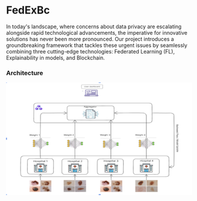 # FedExBc 

In today's landscape, where concerns about data privacy are escalating alongside rapid technological advancements, the imperative for innovative solutions has never been more pronounced. Our project introduces a groundbreaking framework that tackles these urgent issues by seamlessly combining three cutting-edge technologies: Federated Learning (FL), Explainability in models, and Blockchain.

### Architecture
![Architecture](https://github.com/UdaykiranReddy-1/FedExBC/blob/pytorch/Architecture.png)

